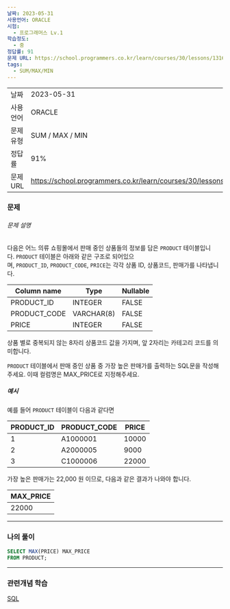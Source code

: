 ```yaml
---
날짜: 2023-05-31
사용언어: ORACLE
시험:
  - 프로그래머스 Lv.1
학습정도:
  - 중
정답률: 91
문제 URL: https://school.programmers.co.kr/learn/courses/30/lessons/131697
tags:
  - SUM/MAX/MIN
---
```


|        |                                                                  |
| ------ | ---------------------------------------------------------------- |
| 날짜     | 2023-05-31                                                       |
| 사용 언어  | ORACLE                                                           |
| 문제 유형  | SUM / MAX / MIN                                                  |
| 정답률    | 91%                                                              |
| 문제 URL | https://school.programmers.co.kr/learn/courses/30/lessons/131697 |

### 문제

###### 문제 설명

다음은 어느 의류 쇼핑몰에서 판매 중인 상품들의 정보를 담은 `PRODUCT` 테이블입니다. `PRODUCT` 테이블은 아래와 같은 구조로 되어있으며, `PRODUCT_ID`, `PRODUCT_CODE`, `PRICE`는 각각 상품 ID, 상품코드, 판매가를 나타냅니다.

|Column name|Type|Nullable|
|---|---|---|
|PRODUCT_ID|INTEGER|FALSE|
|PRODUCT_CODE|VARCHAR(8)|FALSE|
|PRICE|INTEGER|FALSE|

상품 별로 중복되지 않는 8자리 상품코드 값을 가지며, 앞 2자리는 카테고리 코드를 의미합니다.

`PRODUCT` 테이블에서 판매 중인 상품 중 가장 높은 판매가를 출력하는 SQL문을 작성해주세요. 이때 컬럼명은 MAX_PRICE로 지정해주세요.

##### 예시

예를 들어 `PRODUCT` 테이블이 다음과 같다면

|PRODUCT_ID|PRODUCT_CODE|PRICE|
|---|---|---|
|1|A1000001|10000|
|2|A2000005|9000|
|3|C1000006|22000|

가장 높은 판매가는 22,000 원 이므로, 다음과 같은 결과가 나와야 합니다.

|MAX_PRICE|
|---|
|22000|

---

### 나의 풀이

```SQL
SELECT MAX(PRICE) MAX_PRICE
FROM PRODUCT;
```

---
### 관련개념 학습

[SQL](Summary/DB/SQL.md)